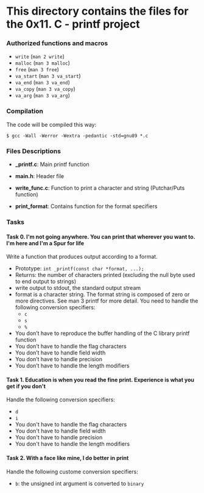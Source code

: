 # This directory contains the files for the 0x11. C - printf project

### Authorized functions and macros
- `write` (`man 2 write`)
- `malloc` (`man 3 malloc`)
- `free` (`man 3 free`)
- `va_start` (`man 3 va_start`)
- `va_end` (`man 3 va_end`)
- `va_copy` (`man 3 va_copy`)
- `va_arg` (`man 3 va_arg`)

### Compilation
The code will be compiled this way:
```
$ gcc -Wall -Werror -Wextra -pedantic -std=gnu89 *.c
```

### Files Descriptions
- **_printf.c**: Main printf function

- **main.h**: Header file

- **write_func.c**: Function to print a character and string (Putchar/Puts function)

- **print_format**: Contains function for the format specifiers


### Tasks
#### Task 0. I'm not going anywhere. You can print that wherever you want to. I'm here and I'm a Spur for life
Write a function that produces output according to a format.
- Prototype: `int _printf(const char *format, ...);`
- Returns: the number of characters printed (excluding the null byte used to end output to strings)
- write output to stdout, the standard output stream
- format is a character string. The format string is composed of zero or more directives. See man 3 printf for more detail. You need to handle the following conversion specifiers:
	- `c`
	- `s`
	- `%`
- You don’t have to reproduce the buffer handling of the C library printf function
- You don’t have to handle the flag characters
- You don’t have to handle field width
- You don’t have to handle precision
- You don’t have to handle the length modifiers

#### Task 1. Education is when you read the fine print. Experience is what you get if you don't
Handle the following conversion specifiers:
- `d`
- `i`
- You don't have to handle the flag characters
- You don't have to handle field width
- You don't have to handle precision
- You don't have to handle the length modifiers

#### Task 2. With a face like mine, I do better in print
Handle the following custome conversion specifiers:
- `b`: the unsigned int argument is converted to `binary`
